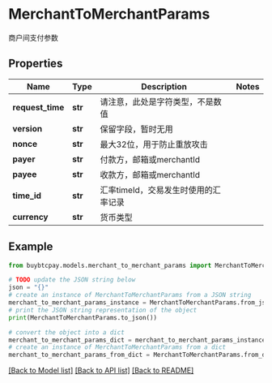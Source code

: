 # MerchantToMerchantParams

商户间支付参数

## Properties

Name | Type | Description | Notes
------------ | ------------- | ------------- | -------------
**request_time** | **str** | 请注意，此处是字符类型，不是数值 | 
**version** | **str** | 保留字段，暂时无用 | 
**nonce** | **str** | 最大32位，用于防止重放攻击 | 
**payer** | **str** | 付款方，邮箱或merchantId | 
**payee** | **str** | 收款方，邮箱或merchantId | 
**time_id** | **str** | 汇率timeId，交易发生时使用的汇率记录 | 
**currency** | **str** | 货币类型 | 

## Example

```python
from buybtcpay.models.merchant_to_merchant_params import MerchantToMerchantParams

# TODO update the JSON string below
json = "{}"
# create an instance of MerchantToMerchantParams from a JSON string
merchant_to_merchant_params_instance = MerchantToMerchantParams.from_json(json)
# print the JSON string representation of the object
print(MerchantToMerchantParams.to_json())

# convert the object into a dict
merchant_to_merchant_params_dict = merchant_to_merchant_params_instance.to_dict()
# create an instance of MerchantToMerchantParams from a dict
merchant_to_merchant_params_from_dict = MerchantToMerchantParams.from_dict(merchant_to_merchant_params_dict)
```
[[Back to Model list]](../README.md#documentation-for-models) [[Back to API list]](../README.md#documentation-for-api-endpoints) [[Back to README]](../README.md)


